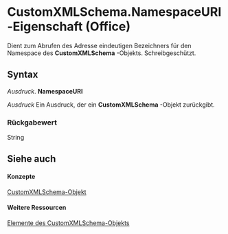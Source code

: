 
# CustomXMLSchema.NamespaceURI-Eigenschaft (Office)

Dient zum Abrufen des Adresse eindeutigen Bezeichners für den Namespace des  **CustomXMLSchema** -Objekts. Schreibgeschützt.


## Syntax

 _Ausdruck_. **NamespaceURI**

 _Ausdruck_ Ein Ausdruck, der ein **CustomXMLSchema** -Objekt zurückgibt.


### Rückgabewert

String


## Siehe auch


#### Konzepte


[CustomXMLSchema-Objekt](9110da6c-fc54-98b2-7e5e-e6d4c21712ad.md)
#### Weitere Ressourcen


[Elemente des CustomXMLSchema-Objekts](http://msdn.microsoft.com/library/1b7613ff-e53d-2e6a-09a9-a5b427f3792f%28Office.15%29.aspx)